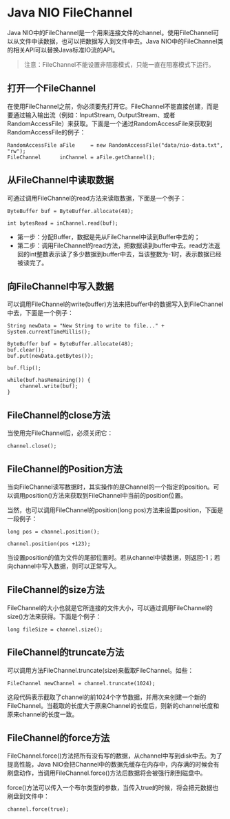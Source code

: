 # Java NIO FileChannel

Java NIO中的FileChannel是一个用来连接文件的channel。使用FileChannel可以从文件中读数据，也可以把数据写入到文件中去。Java NIO中的FileChannel类的相关API可以替换Java标准IO流的API。

> 注意：FileChannel不能设置非阻塞模式，只能一直在阻塞模式下运行。

## 打开一个FileChannel

在使用FileChannel之前，你必须要先打开它。FileChannel不能直接创建，而是要通过输入输出流（例如：InputStream, OutputStream、或者RandomAccessFile）来获取。下面是一个通过RandomAccessFile来获取到RandomAccessFile的例子：

```
RandomAccessFile aFile     = new RandomAccessFile("data/nio-data.txt", "rw");
FileChannel      inChannel = aFile.getChannel();
```

## 从FileChannel中读取数据

可通过调用FileChannel的read方法来读取数据，下面是一个例子：

```
ByteBuffer buf = ByteBuffer.allocate(48);

int bytesRead = inChannel.read(buf);
```

* 第一步：分配Buffer，数据是先从FileChannel中读到Buffer中去的；
* 第二步：调用FileChannel的read方法，把数据读到buffer中去。read方法返回的int整数表示读了多少数据到buffer中去，当该整数为-1时，表示数据已经被读完了。

## 向FileChannel中写入数据

可以调用FileChannel的write\(buffer\)方法来把buffer中的数据写入到FileChannel中去，下面是一个例子：

```
String newData = "New String to write to file..." + System.currentTimeMillis();

ByteBuffer buf = ByteBuffer.allocate(48);
buf.clear();
buf.put(newData.getBytes());

buf.flip();

while(buf.hasRemaining()) {
    channel.write(buf);
}
```

## FileChannel的close方法

当使用完FileChannel后，必须关闭它：

```
channel.close();
```

## FileChannel的Position方法

当向FileChannel读写数据时，其实操作的是Channel的一个指定的position。可以调用position\(\)方法来获取到FileChannel中当前的position位置。

当然，也可以调用FileChannel的position\(long pos\)方法来设置position，下面是一段例子：

```
long pos = channel.position();

channel.position(pos +123);
```

当设置position的值为文件的尾部位置时。若从channel中读数据，则返回-1；若向channel中写入数据，则可以正常写入。

## FileChannel的size方法

FileChannel的大小也就是它所连接的文件大小，可以通过调用FileChannel的size\(\)方法来获得。下面是个例子：

```
long fileSize = channel.size();
```

## FileChannel的truncate方法

可以调用方法FileChannel.truncate\(size\)来截取FileChannel。如些：

```
FileChannel newChannel = channel.truncate(1024);
```

这段代码表示截取了channel的前1024个字节数据，并用次来创建一个新的FileChannel。当截取的长度大于原来Channel的长度后，则新的channel长度和原来channel的长度一致。

## FileChannel的force方法

FileChannel.force\(\)方法把所有没有写的数据，从channel中写到disk中去。为了提高性能，Java NIO会把Channel中的数据先缓存在内存中，内存满的时候会有刷盘动作，当调用FileChannel.force\(\)方法后数据将会被强行刷到磁盘中。

force\(\)方法可以传入一个布尔类型的参数，当传入true的时候，将会把元数据也刷盘到文件中：

```
channel.force(true);
```



